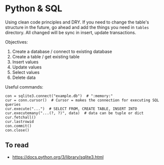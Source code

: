 # Python & SQL
Using clean code principles and DRY. If you need to change the table's structure in the future, go ahead and add the things you need in `tables` directory. All changed will be sync in insert, update transactions.


Objectives:
1. Create a database / connect to existing database
2. Create a table / get existing table
3. Insert values
4. Update values
5. Select values
6. Delete data

Useful commands:
```
con = sqlite3.connect("example.db")  # ":memory:"
cur = conn.cursor()  # Cursor = makes the connection for executing SQL queries
cur.execute("...")  # SELECT FROM, CREATE TABLE, INSERT INTO
cur.executemany("...(?, ?)", data)  # data can be tuple or dict
cur.fetchall()
cur.lastrowid
con.commit()
con.close()
```

## To read
- https://docs.python.org/3/library/sqlite3.html

